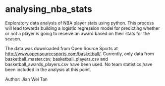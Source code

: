 # analysing_nba_stats
Exploratory data analysis of NBA player stats using python. This process will lead towards building a logistic regression model for predicting whether or not a player is going to receive an award based on their stats for the season.

The data was downloaded from Open Source Sports at http://www.opensourcesports.com/basketball/. Currently, only data from basketball_master.csv, basketball_players.csv and basketball_awards_players.csv have been used. No team statistics have been included in the analysis at this point.

Author: Jian Wei Tan
